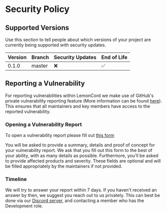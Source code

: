 # Security Policy

## Supported Versions

Use this section to tell people about which versions of your project are
currently being supported with security updates.

| Version       | Branch     | Security Updates   | End of Life        |
|---------------|------------|--------------------|--------------------|
| 0.1.0         | master     | :x:                | :white_check_mark: |

## Reporting a Vulnerability

For reporting vulnerabilities within LemonCord we make use of GitHub's
private vulnerability reporting feature (More information can be found
[here](https://docs.github.com/en/code-security/security-advisories/guidance-on-reporting-and-writing/privately-reporting-a-security-vulnerability)).
This ensures that all maintainers and key members have access to the reported
vulnerability.

### Opening a Vulnerability Report

To open a vulnerability report please fill out [this form](https://github.com/japandotorg/LemonCord/security/advisories/new)

You will be asked to provide a summary, details and proof of concept for your vulnerability report.
We ask that you fill out this form to the best of your ability, with as many details as possible.
Furthermore, you'll be asked to provide affected products and severity.
These fields are optional and will be filled appropriately by the maintainers if not provided.

### Timeline

We will try to answer your report within 7 days. If you haven't received an answer by then, we suggest you reach
out to us privately. This can best be done via our [Discord server](https://melonbot.io/support), and contacting
a member who has the Development role.
